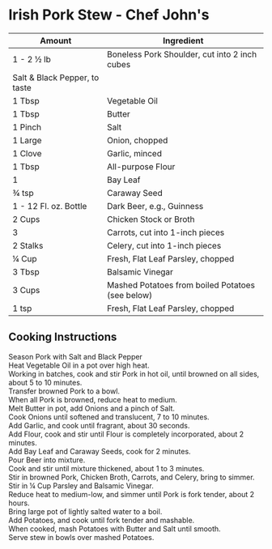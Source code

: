 # Irish Pork Stew - Chef John's  
  
|Amount | Ingredient|  
|----|----|  
1 - 2 ½ lb | Boneless Pork Shoulder, cut into 2 inch cubes  
| Salt & Black Pepper, to taste  
1 Tbsp | Vegetable Oil  
1 Tbsp | Butter  
1 Pinch | Salt  
1 Large | Onion, chopped  
1 Clove	| Garlic, minced  
1 Tbsp | All-purpose Flour  
1 | Bay Leaf  
¾ tsp | Caraway Seed  
1 - 12 Fl. oz. Bottle | Dark Beer, e.g., Guinness  
2 Cups | Chicken Stock or Broth  
3 | Carrots, cut into 1-inch pieces  
2 Stalks | Celery, cut into 1-inch pieces  
¼ Cup | Fresh, Flat Leaf Parsley, chopped  
3 Tbsp | Balsamic Vinegar  
3 Cups | Mashed Potatoes from boiled Potatoes (see below)  
1 tsp | Fresh, Flat Leaf Parsley, chopped  
  
## Cooking Instructions  
  
Season Pork with Salt and Black Pepper  
Heat Vegetable Oil in a pot over high heat.  
Working in batches, cook and stir Pork in hot oil, until browned on all sides, about 5 to 10 minutes.  
Transfer browned Pork to a bowl.  
When all Pork is browned, reduce heat to medium.  
Melt Butter in pot, add Onions and a pinch of Salt.  
Cook Onions until softened and translucent, 7 to 10 minutes.  
Add Garlic, and cook until fragrant, about 30 seconds.  
Add Flour, cook and stir until Flour is completely incorporated, about 2 minutes.  
Add Bay Leaf and Caraway Seeds, cook for 2 minutes.  
Pour Beer into mixture.  
Cook and stir until mixture thickened, about 1 to 3 minutes.  
Stir in browned Pork, Chicken Broth, Carrots, and Celery, bring to simmer.  
Stir in ¼ Cup Parsley and Balsamic Vinegar.  
Reduce heat to medium-low, and simmer until Pork is fork tender, about 2 hours.  
Bring large pot of lightly salted water to a boil.  
Add Potatoes, and cook until fork tender and mashable.  
When cooked, mash Potatoes with Butter and Salt until smooth.  
Serve stew in bowls over mashed Potatoes.  
  
  
  
  
  
  
  
  